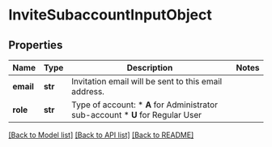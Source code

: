 # InviteSubaccountInputObject

## Properties
Name | Type | Description | Notes
------------ | ------------- | ------------- | -------------
**email** | **str** | Invitation email will be sent to this email address. | 
**role** | **str** | Type of account: *   **A** for Administrator sub-account *   **U** for Regular User  | 

[[Back to Model list]](../README.md#documentation-for-models) [[Back to API list]](../README.md#documentation-for-api-endpoints) [[Back to README]](../README.md)


